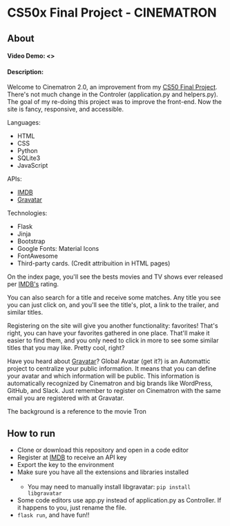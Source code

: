 # CS50x Final Project - CINEMATRON

## About

#### Video Demo: <>
#### Description:
Welcome to Cinematron 2.0, an improvement from my [CS50 Final Project](https://youtu.be/dw-6M4zBNpw).
There's not much change in the Controler (application.py and helpers.py). The goal of my re-doing this project was to improve the front-end. Now the site is fancy, responsive, and accessible.

Languages:
- HTML
- CSS
- Python
- SQLite3
- JavaScript

APIs:
- [IMDB](https://imdb-api.com/api)
- [Gravatar](https://en.gravatar.com/site/implement)

Technologies:
- Flask
- Jinja
- Bootstrap
- Google Fonts: Material Icons
- FontAwesome
- Third-party cards. (Credit attribuition in HTML pages)

On the index page, you'll see the bests movies and TV shows ever released per [IMDB's](https://www.imdb.com/) rating.

You can also search for a title and receive some matches. Any title you see you can just click on, and you'll see the title's, plot, a link to the trailer, and similar titles.

Registering on the site will give you another functionality: favorites! That's right, you can have your favorites gathered in one place. That'll make it easier to find them, and you only need to click in more to see some similar titles that you may like. Pretty cool, right?

Have you heard about [Gravatar](https://en.gravatar.com/)? Global Avatar (get it?) is an Automattic project to centralize your public information. It means that you can define your avatar and which information will be public. This information is automatically recognized by Cinematron and big brands like WordPress, GitHub, and Slack. Just remember to register on Cinematron with the same email you are registered with at Gravatar.

The background is a reference to the movie Tron

## How to run

- Clone or download this repository and open in a code editor
- Register at [IMDB](https://imdb-api.com/api) to receive an API key
- Export the key to the environment
- Make sure you have all the extensions and libraries installed
- - You may need to manually install libgravatar: ```pip install libgravatar```
- Some code editors use app.py instead of application.py as Controller. If it happens to you, just rename the file.
- ```flask run```, and have fun!!
